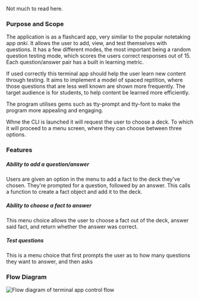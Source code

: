 Not much to read here.

### Purpose and Scope
The application is as a flashcard app, very similar to the popular notetaking app *anki*. It allows the user to add, view, and test themselves with questions. It has a few different modes, the most important being a random question testing mode, which scores the users correct responses out of 15. Each question/answer pair has a built in learning metric.

If used correctly this terminal app should help the user learn new content through testing. It aims to implement a model of spaced reptition, where those questions that are less well known are shown more frequently. The target audience is for students, to help content be learned more efficiently.

The program utilises gems such as tty-prompt and tty-font to make the program more appealing and engaging. 

Whne the CLI is launched it will request the user to choose a deck. To which it will proceed to a menu screen, where they can choose between three options. 


### Features
##### Ability to add a question/answer
Users are given an option in the menu to add a fact to the deck they've chosen. They're prompted for a question, followed by an answer. This calls a function to create a fact object and add it to the deck. 
##### Ability to choose a fact to answer
This menu choice allows the user to choose a fact out of the deck, answer said fact, and return whether the answer was correct.
##### Test questions
This is a menu choice that first prompts the user as to how many questions they want to answer, and then asks

### Flow Diagram
![Flow diagram of terminal app control flow](./terminal_app.jpeg)




